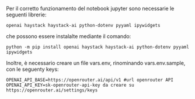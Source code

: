 
Per il corretto funzionamento del notebook jupyter sono necessarie le seguenti librerie: 
    
    openai haystack haystack-ai python-dotenv pyyaml ipywidgets

che possono essere instalalte mediante il comando:
    
    python -m pip install openai haystack haystack-ai python-dotenv pyyaml ipywidgets

Inoltre, è necessario creare un file vars.env, rinominando vars.env.sample, con le seguenty keys:
    
    OPENAI_API_BASE=https://openrouter.ai/api/v1 #url openrouter API
    OPENAI_API_KEY=sk-openrouter-api-key da creare su https://openrouter.ai/settings/keys